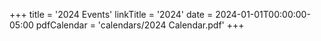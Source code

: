 +++
title = '2024 Events'
linkTitle = '2024'
date = 2024-01-01T00:00:00-05:00
pdfCalendar = 'calendars/2024 Calendar.pdf'
+++
